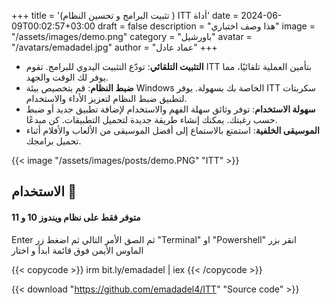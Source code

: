 +++
title = '(تثبيت البرامج و تحسين النظام ) ITT أداة'
date = 2024-06-09T00:02:57+03:00
draft = false
description = "هذا وصف اختباري"
image = "/assets/images/demo.png"
category = "باورشيل"
avatar = "/avatars/emadadel.jpg"
author = "عماد عادل"
+++

- **التثبيت التلقائي**: تودّع التثبيت اليدوي للبرامج. تقوم ITT بتأمين العملية تلقائيًا، مما يوفر لك الوقت والجهد.
- **ضبط النظام**: قم بتخصيص بيئة Windows الخاصة بك بسهولة. يوفر ITT سكربتات لتطبيق ضبط النظام لتعزيز الأداء والاستخدام.
- **سهولة الاستخدام**: توفر وثائق سهلة الفهم والاستخدام لإضافة تطبيق جديد أو ضبط حسب رغبتك. يمكنك إنشاء طريقة جديدة لتحميل التطبيقات. كن مبدعًا.
- **الموسيقى الخلفية**: استمتع بالاستماع إلى أفضل الموسيقى من الألعاب والأفلام أثناء تحميل برامجك.



{{< image "/assets/images/posts/demo.PNG" "ITT" >}}


## الاستخدام 🚀
#### متوفر فقط على نظام ويندوز 10 و 11 
Enter ثم الصق الأمر التالي ثم اضغط زر  "Terminal" او  "Powershell"   انقر بزر الماوس الأيمن فوق قائمة ابدأ و اختار 


{{< copycode >}}
irm bit.ly/emadadel | iex
{{< /copycode >}}


{{< download "https://github.com/emadadel4/ITT" "Source code" >}}


